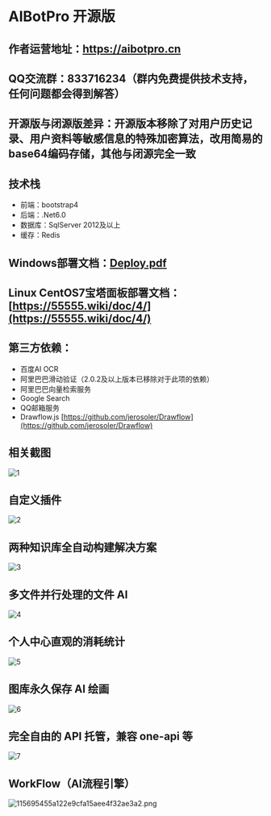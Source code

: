 # AIBotPro 开源版
## 作者运营地址：https://aibotpro.cn
## QQ交流群：833716234（群内免费提供技术支持，任何问题都会得到解答）
## 开源版与闭源版差异：开源版本移除了对用户历史记录、用户资料等敏感信息的特殊加密算法，改用简易的base64编码存储，其他与闭源完全一致
## 技术栈
* 前端：bootstrap4
* 后端：.Net6.0
* 数据库：SqlServer 2012及以上
* 缓存：Redis
## Windows部署文档：[Deploy.pdf](https://github.com/MayDay-wpf/AIBotPublic/blob/main/Deploy.pdf)
## Linux CentOS7宝塔面板部署文档：[https://55555.wiki/doc/4/](https://55555.wiki/doc/4/)

## 第三方依赖：
* 百度AI OCR
* 阿里巴巴滑动验证（2.0.2及以上版本已移除对于此项的依赖）
* 阿里巴巴向量检索服务
* Google Search
* QQ邮箱服务
* Drawflow.js [https://github.com/jerosoler/Drawflow](https://github.com/jerosoler/Drawflow)
## 相关截图
![1](https://i.mij.rip/2024/02/27/b47660352729d9028be6f7edd0bd2c51.png)

## 自定义插件
![2](https://i.mij.rip/2024/02/27/56b35026e63d56ffe3cfe11b188d6af4.png)

## 两种知识库全自动构建解决方案
![3](https://i.mij.rip/2024/02/27/f0312d58d44b6bff918986b6c39f89df.png)

## 多文件并行处理的文件 AI
![4](https://i.mij.rip/2024/02/27/a1681df1f0ea887d74beacf72adff1a6.png)

## 个人中心直观的消耗统计
![5](https://i.mij.rip/2024/02/27/ea673cde87609b7b053eaa30a93c7860.png)

## 图库永久保存 AI 绘画
![6](https://i.mij.rip/2024/02/27/c58fbc39e613517376e07e5a92ac3c23.png)

## 完全自由的 API 托管，兼容 one-api 等
![7](https://i.mij.rip/2024/02/27/cc8b844bdd329ddd301c169f312d5594.png)

## WorkFlow（AI流程引擎）
![115695455a122e9cfa15aee4f32ae3a2.png](https://ice.frostsky.com/2024/04/05/115695455a122e9cfa15aee4f32ae3a2.png)

